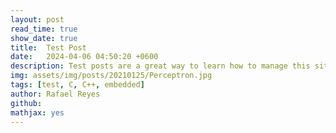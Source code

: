 ```yaml
---
layout: post
read_time: true
show_date: true
title:  Test Post
date:   2024-04-06 04:50:20 +0600
description: Test posts are a great way to learn how to manage this site.
img: assets/img/posts/20210125/Perceptron.jpg 
tags: [test, C, C++, embedded]
author: Rafael Reyes
github:  
mathjax: yes
---
```

